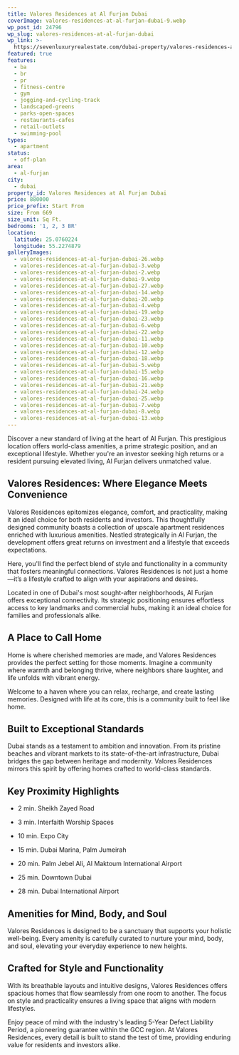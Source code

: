 ```yaml
---
title: Valores Residences at Al Furjan Dubai
coverImage: valores-residences-at-al-furjan-dubai-9.webp
wp_post_id: 24796
wp_slug: valores-residences-at-al-furjan-dubai
wp_link: >-
  https://sevenluxuryrealestate.com/dubai-property/valores-residences-at-al-furjan-dubai/
featured: true
features:
  - ba
  - br
  - pr
  - fitness-centre
  - gym
  - jogging-and-cycling-track
  - landscaped-greens
  - parks-open-spaces
  - restaurants-cafes
  - retail-outlets
  - swimming-pool
types:
  - apartment
status:
  - off-plan
area:
  - al-furjan
city:
  - dubai
property_id: Valores Residences at Al Furjan Dubai
price: 880000
price_prefix: Start From
size: From 669
size_unit: Sq Ft.
bedrooms: '1, 2, 3 BR'
location:
  latitude: 25.0760224
  longitude: 55.2274879
galleryImages:
  - valores-residences-at-al-furjan-dubai-26.webp
  - valores-residences-at-al-furjan-dubai-3.webp
  - valores-residences-at-al-furjan-dubai-2.webp
  - valores-residences-at-al-furjan-dubai-9.webp
  - valores-residences-at-al-furjan-dubai-27.webp
  - valores-residences-at-al-furjan-dubai-14.webp
  - valores-residences-at-al-furjan-dubai-20.webp
  - valores-residences-at-al-furjan-dubai-4.webp
  - valores-residences-at-al-furjan-dubai-19.webp
  - valores-residences-at-al-furjan-dubai-23.webp
  - valores-residences-at-al-furjan-dubai-6.webp
  - valores-residences-at-al-furjan-dubai-22.webp
  - valores-residences-at-al-furjan-dubai-11.webp
  - valores-residences-at-al-furjan-dubai-10.webp
  - valores-residences-at-al-furjan-dubai-12.webp
  - valores-residences-at-al-furjan-dubai-18.webp
  - valores-residences-at-al-furjan-dubai-5.webp
  - valores-residences-at-al-furjan-dubai-15.webp
  - valores-residences-at-al-furjan-dubai-16.webp
  - valores-residences-at-al-furjan-dubai-21.webp
  - valores-residences-at-al-furjan-dubai-24.webp
  - valores-residences-at-al-furjan-dubai-25.webp
  - valores-residences-at-al-furjan-dubai-7.webp
  - valores-residences-at-al-furjan-dubai-8.webp
  - valores-residences-at-al-furjan-dubai-13.webp
---
```


Discover a new standard of living at the heart of Al Furjan. This prestigious location offers world-class amenities, a prime strategic position, and an exceptional lifestyle. Whether you're an investor seeking high returns or a resident pursuing elevated living, Al Furjan delivers unmatched value.

## **Valores Residences: Where Elegance Meets Convenience**

Valores Residences epitomizes elegance, comfort, and practicality, making it an ideal choice for both residents and investors. This thoughtfully designed community boasts a collection of upscale apartment residences enriched with luxurious amenities. Nestled strategically in Al Furjan, the development offers great returns on investment and a lifestyle that exceeds expectations.

Here, you'll find the perfect blend of style and functionality in a community that fosters meaningful connections. Valores Residences is not just a home—it’s a lifestyle crafted to align with your aspirations and desires.

Located in one of Dubai's most sought-after neighborhoods, Al Furjan offers exceptional connectivity. Its strategic positioning ensures effortless access to key landmarks and commercial hubs, making it an ideal choice for families and professionals alike.

## **A Place to Call Home**

Home is where cherished memories are made, and Valores Residences provides the perfect setting for those moments. Imagine a community where warmth and belonging thrive, where neighbors share laughter, and life unfolds with vibrant energy.

Welcome to a haven where you can relax, recharge, and create lasting memories. Designed with life at its core, this is a community built to feel like home.

## **Built to Exceptional Standards**

Dubai stands as a testament to ambition and innovation. From its pristine beaches and vibrant markets to its state-of-the-art infrastructure, Dubai bridges the gap between heritage and modernity. Valores Residences mirrors this spirit by offering homes crafted to world-class standards.

## **Key Proximity Highlights**

- 2 min. Sheikh Zayed Road

- 3 min. Interfaith Worship Spaces

- 10 min. Expo City

- 15 min. Dubai Marina, Palm Jumeirah

- 20 min. Palm Jebel Ali, Al Maktoum International Airport

- 25 min. Downtown Dubai

- 28 min. Dubai International Airport

## **Amenities for Mind, Body, and Soul**

Valores Residences is designed to be a sanctuary that supports your holistic well-being. Every amenity is carefully curated to nurture your mind, body, and soul, elevating your everyday experience to new heights.

## **Crafted for Style and Functionality**

With its breathable layouts and intuitive designs, Valores Residences offers spacious homes that flow seamlessly from one room to another. The focus on style and practicality ensures a living space that aligns with modern lifestyles.

Enjoy peace of mind with the industry's leading 5-Year Defect Liability Period, a pioneering guarantee within the GCC region. At Valores Residences, every detail is built to stand the test of time, providing enduring value for residents and investors alike.

